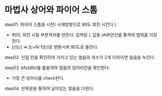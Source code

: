 # 마법사 상어와 파이어 스톰

step01. 파이어 스톰을 시전( 시계방향으로 90도 회전 시킨다.)

- 90도 회전 시킬 부분격자를 만든다. 입력된 L 값을 shift연산을 통하여 법위를 지정한다.
- [r][c] ⇒ [c+N-1][r]로 변환시켜 90도로 돌린다.

step02. 인접 칸을 확인하여 가지고 있는 얼음의 개수가 2개 이하이면 얼음을 녹인다.

step03. bfs(dfs)를 활용하여 얼음의 덩어리칸을 확인한다.

- 가장 큰 덩어리를 check한다.

step04. 반복문을 통하여 남아있는 얼음을 더한다.